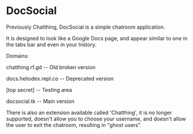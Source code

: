 # DocSocial
Previously Chatthing, DocSocial is a simple chatroom application. 

It is designed to look like a Google Docs page, and appear similar to one in the tabs bar and even in your history.


Domains:

chatthing.rf.gd  -- Old broken version

docs.heliodex.repl.co  -- Deprecated version

[top secret]  -- Testing area

docsocial.tk -- Main version


There is also an extension available called 'Chatthing', it is no longer supported, doesn't allow you to choose your username, and doesn't allow the user to exit the chatroom, resulting in "ghost users".
